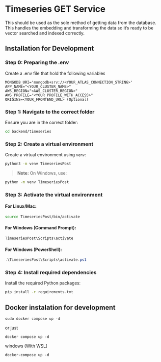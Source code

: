# Timeseries GET Service

This should be used as the sole method of getting data from the database. This handles the embedding and transforming the data so it’s ready to be vector searched and indexed correctly.

## Installation for Development

### Step 0: Preparing the .env

Create a .env file that hold the following variables

```
MONGODB_URI='mongodb+srv://<YOUR_ATLAS_CONNECTION_STRING>'
APP_NAME="<YOUR_CLUSTER_NAME>"
AWS_REGION="<AWS_CLUSTER_REGION>"
AWS_PROFILE="<YOUR_PROFILE_WITH_ACCESS>"
ORIGINS=<YOUR_FRONTEND_URL> (Optional)
```

### Step 1: Navigate to the correct folder
Ensure you are in the correct folder:

```bash
cd backend/timeseries
```

### Step 2: Create a virtual environment
Create a virtual environment using `venv`:

```bash
python3 -m venv TimeseriesPost
```

> **Note:** On Windows, use:
```bash
python -m venv TimeseriesPost
```

### Step 3: Activate the virtual environment
#### For Linux/Mac:
```bash
source TimeseriesPost/bin/activate
```

#### For Windows (Command Prompt):
```bash
TimeseriesPost\Scripts\activate
```

#### For Windows (PowerShell):
```powershell
.\TimeseriesPost\Scripts\activate.ps1
```

### Step 4: Install required dependencies
Install the required Python packages:

```bash
pip install -r requirements.txt
```


## Docker instalation for development

```
sudo docker compose up -d
```
or just
```
docker compose up -d
```

windows (With WSL)
```
docker-compose up -d
```
